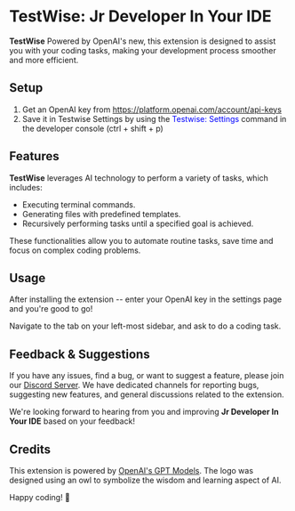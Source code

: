 # TestWise: Jr Developer In Your IDE

**TestWise** Powered by OpenAI's new, this extension is designed to assist you with your coding tasks, making your development process smoother and more efficient.

## Setup
1. Get an OpenAI key from https://platform.openai.com/account/api-keys
2. Save it in Testwise Settings by using the <span style="color:blue">Testwise: Settings</span> command in the developer console (ctrl + shift + p)

## Features

**TestWise** leverages AI technology to perform a variety of tasks, which includes:

- Executing terminal commands.
- Generating files with predefined templates.
- Recursively performing tasks until a specified goal is achieved.

These functionalities allow you to automate routine tasks, save time and focus on complex coding problems.

## Usage

After installing the extension -- enter your OpenAI key in the settings page and you're good to go!

Navigate to the <extensionname> tab on your left-most sidebar, and ask <name> to do a coding task.

## Feedback & Suggestions

If you have any issues, find a bug, or want to suggest a feature, please join our [Discord Server](https://discord.gg/your-invite-link-here). We have dedicated channels for reporting bugs, suggesting new features, and general discussions related to the extension.

We're looking forward to hearing from you and improving **Jr Developer In Your IDE** based on your feedback!

## Credits

This extension is powered by [OpenAI's GPT Models](https://openai.com/research/). The logo was designed using an owl to symbolize the wisdom and learning aspect of AI.

Happy coding! 🦉
